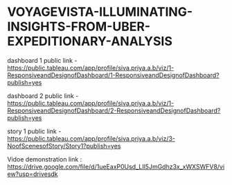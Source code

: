 # VOYAGEVISTA-ILLUMINATING-INSIGHTS-FROM-UBER-EXPEDITIONARY-ANALYSIS


dashboard 1 public link - https://public.tableau.com/app/profile/siva.priya.a.b/viz/1-ResponsiveandDesignofDashboard/1-ResponsiveandDesignofDashboard?publish=yes

dashboard 2 public link - https://public.tableau.com/app/profile/siva.priya.a.b/viz/1-ResponsiveandDesignofDashboard/2-ResponsiveandDesignofDashboard?publish=yes

story 1 public link - https://public.tableau.com/app/profile/siva.priya.a.b/viz/3-NoofScenesofStory/Story1?publish=yes

Vidoe demonstration link : https://drive.google.com/file/d/1ueEaxP0Usd_LIl5JmGdhz3x_xWXSWFV8/view?usp=drivesdk
